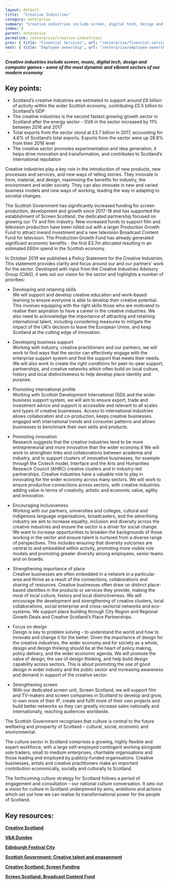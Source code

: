 ```yaml
---
layout: default
title:  "Creative Industries"
category: enterprise
summary: "Creative industries include screen, digital tech, design and computer games – some of the most dynamic and vibrant sectors of our modern"
index: 9
parent: enterprise
permalink: /enterprise/creative-industries/
prev: { title: "Financial Services", url: "/enterprise/financial-services/" }
next: { title: "Employee ownership", url: "/enterprise/employee-ownership/" }
---
```

***Creative industries include screen, music, digital tech, design and computer games – some of the most dynamic and vibrant sectors of our modern economy***

## Key points:

- Scotland’s creative industries are estimated to support around £9 billion of activity within the wider Scottish economy, contributing £5.5 billion to Scotland’s GDP
- The creative industries is the second fastest growing growth sector in Scotland after the energy sector -  GVA in the sector increased by 11% between 2016 and 2017
- Total exports from the sector stood at £3.7 billion in 2017, accounting for 4.6% of Scotland’s total exports. Exports from the sector were up 28.8% from their 2016 level 
- The creative sector promotes experimentation and idea generation, it helps drive innovation and transformation, and contributes to Scotland’s international reputation

Creative industries play a key role in the introduction of new products, new processes and services, and new ways of telling stories. They innovate in form, material, and design, maximising the benefits for industry, the environment and wider society. They can also innovate in new and varied business models and new ways of working, leading the way in adapting to societal changes. 

The Scottish Government has significantly increased funding for screen production, development and growth since 2017-18 and has supported the establishment of Screen Scotland, the dedicated partnership focused on growing our TV and film industry.  New increased funds to support film and television production have been rolled out with a larger Production Growth Fund to attract inward investment and a new television Broadcast Content Fund for television. The Production Growth Fund has already generated significant economic benefits - the first £3.7m allocated resulting in an estimated £60m spend in the Scottish economy.

In October 2019 we published a Policy Statement for the Creative Industries. This statement provides clarity and focus around our and our partners’ work for the sector. Developed with input from the Creative Industries Advisory Group (CIAG), it sets out our vision for the sector and highlights a number of priorities: 

* Developing and retaining skills    
We will support and develop creative education and work-based learning to ensure everyone is able to develop their creative potential. This involves equipping with the right skills those who are motivated to realise their aspiration to have a career in the creative industries. We also need to acknowledge the importance of attracting and retaining international talent, including considering measures to mitigate the impact of the UK’s decision to leave the European Union, and keep Scotland at the cutting edge of innovation.

* Developing business support  
Working with industry, creative practitioners and our partners, we will work to find ways that the sector can effectively engage with the enterprise support system and find the support that meets their needs. We will also work to create the right conditions for peer-to-peer support, partnerships, and creative networks which often build on local culture, history and local distinctiveness to help develop place identity and purpose.

* Promoting international profile  
Working with Scottish Development International (SDI) and the wider business support system, we will aim to ensure export, trade and investment advice and support is accessible and relevant to all scales and types of creative businesses. Access to international industries allows collaboration and co-production, keeps creative businesses engaged with international trends and consumer patterns and allows businesses to benchmark their own skills and products.

* Promoting innovation  
Research suggests that the creative industries tend to be more entrepreneurial and more innovative than the wider economy.4  We will work to strengthen links and collaborations between academia and industry, and to support clusters of innovative businesses, for example through the Civtech model, Interface and the Arts and Humanities Research Council (AHRC) creative clusters and in industry-led partnerships. Creative industries have a valuable role to play in innovating for the wider economy across many sectors. We will work to ensure productive connections across sectors, with creative industries adding value in terms of creativity, artistic and economic value, agility and innovation.

* Encouraging inclusiveness  
Working with our partners, universities and colleges, cultural and indigenous language organisations, broadcasters, and the advertising industry we aim to increase equality, inclusion and diversity across the creative industries and ensure the sector is a driver for social change.  We want to increase opportunities to broaden the backgrounds of those working in the sector and ensure talent is nurtured from a diverse range of perspectives. This includes ensuring that diversity outcomes are central to and embedded within activity, promoting more visible role models and promoting greater diversity among employees, senior teams and on boards.

* Strengthening importance of place  
Creative businesses are often embedded in a network in a particular area and thrive as a result of the connections, collaborations and sharing of resources. Creative businesses often draw on distinct place-based identities in the products or services they provide, making the most of local culture, history and local distinctiveness. We will encourage the development and strengthening of creative clusters, local collaborations, social enterprise and cross-sectorial networks and eco-systems. We support place building through City Region and Regional Growth Deals and Creative Scotland’s Place Partnerships. 

* Focus on design  
Design is key to problem solving – to understand the world and how to innovate and change it for the better. Given the importance of design for the creative industries, the wider economy and for society as a whole, design and design thinking should be at the heart of policy making, policy delivery, and the wider economic agenda.  We will promote the value of design, the use of design thinking, and help build design capability across sectors. This is about promoting the use of good design in wider industry and the public sector and increasing awareness and demand in support of the creative sector. 

* Strengthening screen  
With our dedicated screen unit, Screen Scotland, we will support film and TV-makers and screen companies in Scotland to develop and grow, to own more of their IP, create and fulfil more of their own projects and build better networks so they can greatly increase sales nationally and internationally, reaching audiences worldwide. 

The Scottish Government recognises that culture is central to the future wellbeing and prosperity of Scotland – cultural, social, economic and environmental.

The culture sector in Scotland comprises a growing, highly flexible and expert workforce, with a large self-employed contingent working alongside sole traders, small to medium enterprises, charitable organisations and those leading and employed by publicly-funded organisations. Creative businesses, artists and creative practitioners make an important contribution economically, socially and culturally to Scotland.

The forthcoming culture strategy for Scotland follows a period of engagement and consultation – our national culture conversation.  It sets out a vision for culture in Scotland underpinned by aims, ambitions and actions which set out how we can realise its transformational power for the people of Scotland.
  

## Key resources:

**[Creative Scotland](https://www.creativescotland.com/)**

**[V&A Dundee](https://www.vam.ac.uk/dundee)**

**[Edinburgh Festival City](https://www.edinburghfestivalcity.com/)**

**[Scottish Government: Creative talent and engagement](https://www.gov.scot/policies/arts-culture-heritage/creative-talent-and-engagement/)**

**[Creative Scotland: Screen Funding](https://www.creativescotland.com/funding/funding-programmes/targeted-funding/screen)**

**[Screen Scotland: Broadcast Content Fund](https://www.screen.scot/funding-and-support/screen-scotland-funding/broadcast-content-fund)**

